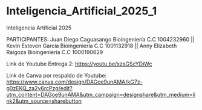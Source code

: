 # Inteligencia_Artificial_2025_1
Inteligencia Artificial 2025

PARTICIPANTES:
Juan Diego Caguasango Bioingeniería C.C 1004232960 ||
Kevin Esteven García Bioingeniería C.C  1001132918 ||
Anny Elizabeth Raigoza  Bioingeniería  C.C 1000190629

Link de Youtube Entrega 2: https://youtu.be/xzsGScYDiWc

Link de Canva por respaldo de Youtube: https://www.canva.com/design/DAGoe9unAMA/kG7z-g0zEKQ_za2y6rcPzg/edit?utm_content=DAGoe9unAMA&utm_campaign=designshare&utm_medium=link2&utm_source=sharebutton
